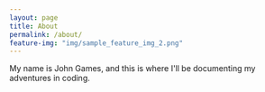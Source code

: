 ```yaml
---
layout: page
title: About
permalink: /about/
feature-img: "img/sample_feature_img_2.png"
---
```


My name is John Games, and this is where I'll be documenting my adventures in coding.
